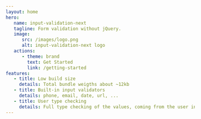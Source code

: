 ```yaml
---
layout: home
hero:
   name: input-validation-next
   tagline: Form validation without jQuery.
   image:
      src: /images/logo.png
      alt: input-validation-next logo
   actions:
      - theme: brand
        text: Get Started
        link: /getting-started
features:
   - title: Low build size
     details: Total bundle weigths about ~12kb
   - title: Built-in input validators
     details: phone, email, date, url, ...
   - title: User type checking
     details: Full type checking of the values, coming from the user in browser (config, functions params)
---
```


<style>
:root {
  --vp-home-hero-name-color: transparent;
  --vp-home-hero-name-background: -webkit-linear-gradient(120deg, #bd34fe 30%, #41d1ff);

  --vp-home-hero-image-background-image: linear-gradient(-45deg, #bd34fe 50%, #47caff 50%);
  --vp-home-hero-image-filter: blur(44px);
}

.main {
	min-height: 300px;
}

.clip {
	font-size: 53px;
}

.VPHero.has-image {
	margin-top: 0;
	margin-bottom: 50px;
}

@media (min-width: 640px) {
  :root {
    --vp-home-hero-image-filter: blur(56px);
  }
}

@media (min-width: 960px) {
  :root {
    --vp-home-hero-image-filter: blur(68px);
  }
}
</style>
